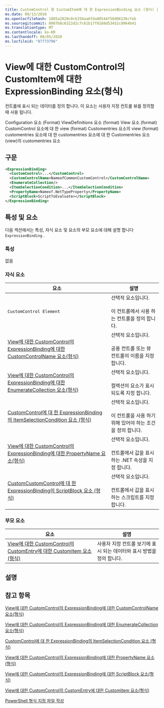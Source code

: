 ```yaml
---
title: CustomControl 용 CustomItem에 대 한 ExpressionBinding 요소 (형식) | Microsoft Docs
ms.date: 09/13/2016
ms.openlocfilehash: 1885a2820c0cb250aa6fda80544f58d06136cfeb
ms.sourcegitcommit: 0907b8c6322d2c7c61b17f8168d53452c8964b41
ms.translationtype: MT
ms.contentlocale: ko-KR
ms.lasthandoff: 08/05/2020
ms.locfileid: "87773796"
---
```

# <a name="expressionbinding-element-for-customitem-for-customcontrol-for-view-format"></a>View에 대한 CustomControl의 CustomItem에 대한 ExpressionBinding 요소(형식)

컨트롤에 표시 되는 데이터를 정의 합니다. 이 요소는 사용자 지정 컨트롤 뷰를 정의할 때 사용 됩니다.

Configuration 요소 (Format) ViewDefinitions 요소 (format) View 요소 (format) CustomControl 요소에 대 한 view (format) Customentries 요소의 view (format) customentries 요소에 대 한 customentries 요소에 대 한 Customentries 요소 (view)의 customentries 요소

## <a name="syntax"></a>구문

```xml
<ExpressionBinding>
  <CustomControl>...</CustomControl>
  <CustomControlName>NameofCommonCustomControl</CustomControlName>
  <EnumerateCollection/>
  <ItemSelectionCondition>...</ItemSelectionCondition>
  <PropertyName>Nameof.NetTypeProperty</PropertyName>
  <ScriptBlock>ScriptToEvaluate></ScriptBlock>
</ExpressionBinding>
```

## <a name="attributes-and-elements"></a>특성 및 요소

다음 섹션에서는 특성, 자식 요소 및 요소의 부모 요소에 대해 설명 합니다 `ExpressionBinding` .

### <a name="attributes"></a>특성

없음

### <a name="child-elements"></a>자식 요소

|요소|설명|
|-------------|-----------------|
|`CustomControl Element`|선택적 요소입니다.<br /><br /> 이 컨트롤에서 사용 하는 컨트롤을 정의 합니다.|
|[View에 대한 CustomControl의 ExpressionBinding에 대한 CustomControlName 요소(형식)](./customcontrolname-element-for-expressionbinding-for-customcontrol-for-view-format.md)|선택적 요소입니다.<br /><br /> 공용 컨트롤 또는 뷰 컨트롤의 이름을 지정 합니다.|
|[View에 대한 CustomControl의 ExpressionBinding에 대한 EnumerateCollection 요소(형식)](./enumeratecollection-element-for-expressionbinding-for-customcontrol-for-view-format.md)|선택적 요소입니다.<br /><br /> 컬렉션의 요소가 표시 되도록 지정 합니다.|
|[CustomControl에 대 한 ExpressionBinding의 ItemSelectionCondition 요소 (형식)](./itemselectioncondition-element-for-expressionbinding-for-customcontrol-format.md)|선택적 요소입니다.<br /><br /> 이 컨트롤을 사용 하기 위해 있어야 하는 조건을 정의 합니다.|
|[View에 대한 CustomControl의 ExpressionBinding에 대한 PropertyName 요소(형식)](./propertyname-element-for-expressionbinding-for-customcontrol-for-view-format.md)|선택적 요소입니다.<br /><br /> 컨트롤에서 값을 표시 하는 .NET 속성을 지정 합니다.|
|[CustomCustomControl에 대 한 ExpressionBinding의 ScriptBlock 요소 (형식)](./scriptblock-element-for-expressionbinding-for-customcontrol-for-view-format.md)|선택적 요소입니다.<br /><br /> 컨트롤에서 값을 표시 하는 스크립트를 지정 합니다.|

### <a name="parent-elements"></a>부모 요소

|요소|설명|
|-------------|-----------------|
|[View에 대한 CustomControl의 CustomEntry에 대한 CustomItem 요소(형식)](./customitem-element-for-customentry-for-customcontrol-for-view-format.md)|사용자 지정 컨트롤 보기에 표시 되는 데이터와 표시 방법을 정의 합니다.|

## <a name="remarks"></a>설명

## <a name="see-also"></a>참고 항목

[View에 대한 CustomControl의 ExpressionBinding에 대한 CustomControlName 요소(형식)](./customcontrolname-element-for-expressionbinding-for-customcontrol-for-view-format.md)

[View에 대한 CustomControl의 ExpressionBinding에 대한 EnumerateCollection 요소(형식)](./enumeratecollection-element-for-expressionbinding-for-customcontrol-for-view-format.md)

[CustomControl에 대 한 ExpressionBinding의 ItemSelectionCondition 요소 (형식)](./itemselectioncondition-element-for-expressionbinding-for-customcontrol-format.md)

[View에 대한 CustomControl의 ExpressionBinding에 대한 PropertyName 요소(형식)](./propertyname-element-for-expressionbinding-for-customcontrol-for-view-format.md)

[View에 대한 CustomControl의 ExpressionBinding에 대한 ScriptBlock 요소(형식)](./scriptblock-element-for-expressionbinding-for-customcontrol-for-view-format.md)

[View에 대한 CustomControl의 CustomEntry에 대한 CustomItem 요소(형식)](./customitem-element-for-customentry-for-customcontrol-for-view-format.md)

[PowerShell 형식 지정 파일 작성](./writing-a-powershell-formatting-file.md)
